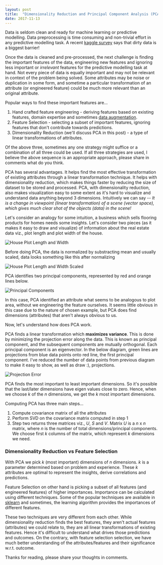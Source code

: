 ```yaml
---
layout: post
title:  "Dimensionality Reduction and Principal Component Analysis (PCA) Explained"
date: 2017-11-13
---
```


Data is seldom clean and ready for machine learning or predictive modelling. Data preprocessing is time consuming and non-trivial effort in any predictive modelling task. A recent <a href="https://www.kaggle.com/surveys/2017" target="_blank">kaggle survey</A> says that dirty data is a biggest barrier!

Once the data is cleaned and pre-processed, the next challenge is finding the important features of the data, engineering new features and ignoring less important or _irrelevant_ features for the predictive modelling task at hand. Not every piece of data is equally important and may not be relevant in context of the problem being solved. Some attributes may be noise or duplication in some form, and sometime a particular transformation of an attribute (or engineered feature) could be much more relevant than an original attribute.

Popular ways to find these important features are...
  1. Hand crafted feature engineering - deriving features based on existing features, domain expertise and sometimes <A href="#a" title="We need to be careful with data augmentation, check for data leak">data augmentation</A>.
  2. Feature Selection - selecting a subset of important features, ignoring features that don't contribute towards predictions.
  3. Dimensionality Reduction (we'll discuss PCA in this post) - a type of linear transformations of attributes.
 
Of the above three, sometimes any one strategy might suffice or a combination of all three could be used. If all three strategies are used, I believe the above sequence is an appropriate approach, please share in comments what do you think.

PCA has several advantages. It helps find the most effective transformation of existing attributes through a linear transformation technique. It helps with dimensionality reduction, which makes things faster by reducing the size of dataset to be stored and processed. PCA, with dimensionality reduction, also makes visualization easy to some extent as it's hard to visualize and understand data anything beyond 3 dimensions. Intuitively we can say -- _It is a change in viewpoint (linear transformation) of a scene (vector space), which gives much clear shot of the objects (data) in the scene!_ 

Let's consider an analogy for some intuition, a business which sells flooring products for homes needs some insights. Let's consider two pieces (as it makes it easy to draw and visualize) of information about the real estate data viz., plot length and plot width of the house.

![House Plot Length and Width](https://raw.githubusercontent.com/avannaldas/avannaldas.github.io/master/uploads/pca-1.png "Original Attributes")

Before doing PCA, the data is normalized by substracting mean and usually scaled, data looks something like this after normalizing

![House Plot Length and Width Scaled](https://raw.githubusercontent.com/avannaldas/avannaldas.github.io/master/uploads/pca-2.png "Normalized data")

PCA identifies two principal components, represented by red and orange lines below.

![Principal Components](https://raw.githubusercontent.com/avannaldas/avannaldas.github.io/master/uploads/pca-3.png "Two Principal Components")

In this case, PCA identified an attribute what seems to be analogous to plot area, without we engineering the feature ourselves. It seems little obvious in this case due to the nature of chosen example, but PCA does find dimensions (attributes) that aren't always obvious to us. 

Now, let's understand how does PCA work.

PCA finds a linear transformation which __maximizes variance__. This is done by minimizing the projection error along the data. This is known as principal component, and the subsequent components are mutually orthogonal. Each principal component is an eigenvector. In the below diagram, green lines are projections from blue data points onto red line, the first principal component. I've reduced the number of data points from previous diagram to make it easy to show, as well as draw :), projections.

![Projection Error](https://raw.githubusercontent.com/avannaldas/avannaldas.github.io/master/uploads/pca-4.png "Projection error shown with green projections for first principal component")

PCA finds the most important to least important dimensions. So it's possible that the last/later dimensions have eigen values close to zero. Hence, when we choose _k_ of the _n_ dimensions, we get the _k_ most important dimensions. 

Computing PCA has three main steps...
  1. Compute covariance matrix of all the attributes
  2. Perform SVD on the covariance matrix computed in step 1
  3. Step two returns three matrices viz., _U_, _S_ and _V_. Matrix _U_ is a _n_ x _n_ matrix, where _n_ is the number of total  dimensions/principal components. We choose first _k_ columns of the matrix, which represent _k_ dimensions we need.

### Dimensionality Reduction vs Feature Selection
With PCA we pick _k_ (most important) dimensions of _n_ dimensions. _k_ is a parameter determined based on problem and experience. These _k_ attributes are optimal to represent the insights, derive correlations and predictions.

Feature Selection on other hand is picking a subset of all features (and engineered features) of higher importances. Importance can be calculated using different techniques. Some of the popular techniques are available in <A href="http://scikit-learn.org/stable/modules/feature_selection.html" target="_blank">sklearn</A> and sometimes, the learning algorithm provides the importances of different features.

These two techniques are very different from each other. While dimensionality reduction finds the best features, they aren't actual features (attributes) we could relate to, they are all linear transformations of existing features. Hence it's difficult to understand what drives those predictions and outcomes. On the contrary, with feature selection selection, we have much better understanding of the attributes/features and their significance w.r.t. outcome.

Thanks for reading, please share your thoughts in comments.
